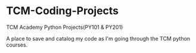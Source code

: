 # TCM-Coding-Projects
TCM Academy Python Projects(PY101 &amp; PY201)

A place to save and catalog my code as I'm going through the TCM python courses.

